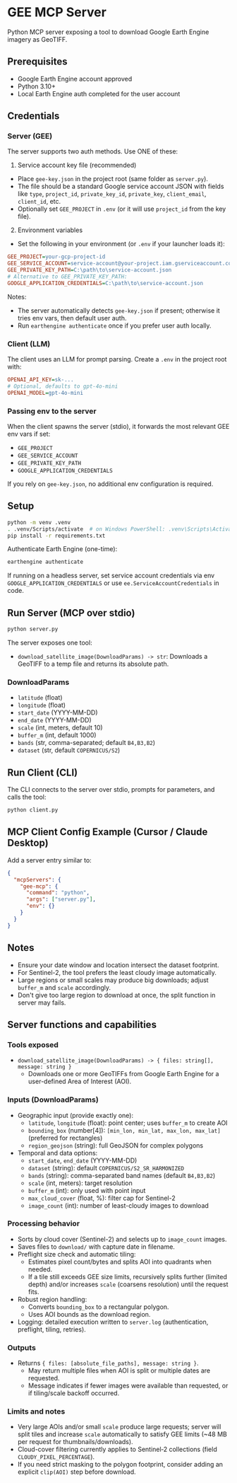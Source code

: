 # GEE MCP Server

Python MCP server exposing a tool to download Google Earth Engine imagery as GeoTIFF.

## Prerequisites

- Google Earth Engine account approved
- Python 3.10+
- Local Earth Engine auth completed for the user account

## Credentials

### Server (GEE)
The server supports two auth methods. Use ONE of these:

1) Service account key file (recommended)
- Place `gee-key.json` in the project root (same folder as `server.py`).
- The file should be a standard Google service account JSON with fields like `type`, `project_id`, `private_key_id`, `private_key`, `client_email`, `client_id`, etc.
- Optionally set `GEE_PROJECT` in `.env` (or it will use `project_id` from the key file).

2) Environment variables
- Set the following in your environment (or `.env` if your launcher loads it):
```ini
GEE_PROJECT=your-gcp-project-id
GEE_SERVICE_ACCOUNT=service-account@your-project.iam.gserviceaccount.com
GEE_PRIVATE_KEY_PATH=C:\path\to\service-account.json
# Alternative to GEE_PRIVATE_KEY_PATH:
GOOGLE_APPLICATION_CREDENTIALS=C:\path\to\service-account.json
```

Notes:
- The server automatically detects `gee-key.json` if present; otherwise it tries env vars, then default user auth.
- Run `earthengine authenticate` once if you prefer user auth locally.

### Client (LLM)
The client uses an LLM for prompt parsing. Create a `.env` in the project root with:
```ini
OPENAI_API_KEY=sk-...
# Optional, defaults to gpt-4o-mini
OPENAI_MODEL=gpt-4o-mini
```

### Passing env to the server
When the client spawns the server (stdio), it forwards the most relevant GEE env vars if set:
- `GEE_PROJECT`
- `GEE_SERVICE_ACCOUNT`
- `GEE_PRIVATE_KEY_PATH`
- `GOOGLE_APPLICATION_CREDENTIALS`

If you rely on `gee-key.json`, no additional env configuration is required.


## Setup

```bash
python -m venv .venv
. .venv/Scripts/activate  # on Windows PowerShell: .venv\Scripts\Activate.ps1
pip install -r requirements.txt
```

Authenticate Earth Engine (one-time):

```bash
earthengine authenticate
```

If running on a headless server, set service account credentials via env `GOOGLE_APPLICATION_CREDENTIALS` or use `ee.ServiceAccountCredentials` in code.

## Run Server (MCP over stdio)

```bash
python server.py
```

The server exposes one tool:

- `download_satellite_image(DownloadParams) -> str`: Downloads a GeoTIFF to a temp file and returns its absolute path.

### DownloadParams
- `latitude` (float)
- `longitude` (float)
- `start_date` (YYYY-MM-DD)
- `end_date` (YYYY-MM-DD)
- `scale` (int, meters, default 10)
- `buffer_m` (int, default 1000)
- `bands` (str, comma-separated; default `B4,B3,B2`)
- `dataset` (str, default `COPERNICUS/S2`)

## Run Client (CLI)

The CLI connects to the server over stdio, prompts for parameters, and calls the tool:

```bash
python client.py
```

## MCP Client Config Example (Cursor / Claude Desktop)

Add a server entry similar to:

```json
{
  "mcpServers": {
    "gee-mcp": {
      "command": "python",
      "args": ["server.py"],
      "env": {}
    }
  }
}
```

## Notes
- Ensure your date window and location intersect the dataset footprint.
- For Sentinel-2, the tool prefers the least cloudy image automatically.
- Large regions or small scales may produce big downloads; adjust `buffer_m` and `scale` accordingly.
- Don't give too large region to download at once, the split function in server may fails.


## Server functions and capabilities

### Tools exposed
- `download_satellite_image(DownloadParams) -> { files: string[], message: string }`
  - Downloads one or more GeoTIFFs from Google Earth Engine for a user-defined Area of Interest (AOI).

### Inputs (DownloadParams)
- Geographic input (provide exactly one):
  - `latitude`, `longitude` (float): point center; uses `buffer_m` to create AOI
  - `bounding_box` (number[4]): `[min_lon, min_lat, max_lon, max_lat]` (preferred for rectangles)
  - `region_geojson` (string): full GeoJSON for complex polygons
- Temporal and data options:
  - `start_date`, `end_date` (YYYY-MM-DD)
  - `dataset` (string): default `COPERNICUS/S2_SR_HARMONIZED`
  - `bands` (string): comma-separated band names (default `B4,B3,B2`)
  - `scale` (int, meters): target resolution
  - `buffer_m` (int): only used with point input
  - `max_cloud_cover` (float, %): filter cap for Sentinel-2
  - `image_count` (int): number of least-cloudy images to download

### Processing behavior
- Sorts by cloud cover (Sentinel-2) and selects up to `image_count` images.
- Saves files to `download/` with capture date in filename.
- Preflight size check and automatic tiling:
  - Estimates pixel count/bytes and splits AOI into quadrants when needed.
  - If a tile still exceeds GEE size limits, recursively splits further (limited depth) and/or increases `scale` (coarsens resolution) until the request fits.
- Robust region handling:
  - Converts `bounding_box` to a rectangular polygon.
  - Uses AOI bounds as the download region.
- Logging: detailed execution written to `server.log` (authentication, preflight, tiling, retries).

### Outputs
- Returns `{ files: [absolute_file_paths], message: string }`.
  - May return multiple files when AOI is split or multiple dates are requested.
  - Message indicates if fewer images were available than requested, or if tiling/scale backoff occurred.

### Limits and notes
- Very large AOIs and/or small `scale` produce large requests; server will split tiles and increase `scale` automatically to satisfy GEE limits (~48 MB per request for thumbnails/downloads).
- Cloud-cover filtering currently applies to Sentinel‑2 collections (field `CLOUDY_PIXEL_PERCENTAGE`).
- If you need strict masking to the polygon footprint, consider adding an explicit `clip(AOI)` step before download.

